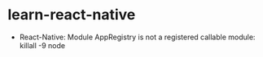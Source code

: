 # learn-react-native

- React-Native: Module AppRegistry is not a registered callable module: killall -9 node
